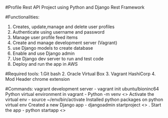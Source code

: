 #Profile Rest API Project using Python and Django Rest Framework

#Functionalities:
1. Creates, update,manage and delete user profiles
2. Authenticate using username and password
3. Manage user profile feed items
4. Create and manage development server (Vagrant)
5. use Django models to create database
6. Enable and use Django admin
7. Use Django dev server to run and test code
8. Deploy and run the app in AWS

#Required tools:
    1.Git bash
    2. Oracle Virtual Box
    3. Vagrant HashiCorp
    4. Mod Header chrome extension

#Commands:
vagrant development server - vagrant init ubuntu/bioninc64
Python virtual environment in vagrant - Python -m venv <<path>>
Activate the virtual env - source ~/env/bin/activate
Installed python packages on python virtual env
Created a new Django app - djangoadmin startproject <<project name>> .
Start the app - python startapp <<app name>>
    
